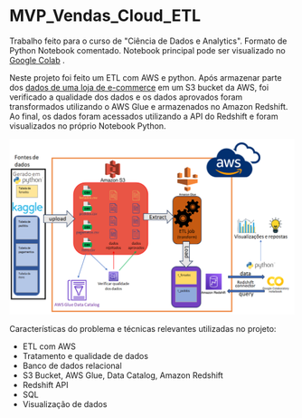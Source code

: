 # MVP_Vendas_Cloud_ETL

Trabalho feito para o curso de "Ciência de Dados e Analytics". Formato de Python Notebook comentado. Notebook principal pode ser visualizado no [Google Colab](https://colab.research.google.com/drive/1D-gSDYsktmW317K2f6l3EWuNMkI9rQTE?usp=sharing) .

Neste projeto foi feito um ETL com AWS e python. Após armazenar parte dos [dados de uma loja de e-commerce](https://www.kaggle.com/datasets/olistbr/brazilian-ecommerce) em um S3 bucket da AWS, foi verificado a qualidade dos dados e os dados aprovados foram transformados utilizando o AWS Glue e armazenados no Amazon Redshift. Ao final, os dados foram acessados utilizando a API do Redshift e foram visualizados no próprio Notebook Python.

![Esquema dos sistemas utilizados.](image.png)

Características do problema e técnicas relevantes utilizadas no projeto:
- ETL com AWS
- Tratamento e qualidade de dados
- Banco de dados relacional
- S3 Bucket, AWS Glue, Data Catalog, Amazon Redshift
- Redshift API
- SQL
- Visualização de dados
